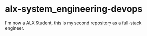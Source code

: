 # alx-system_engineering-devops
I'm now a ALX Student, this is my second repository as a full-stack engineer.
